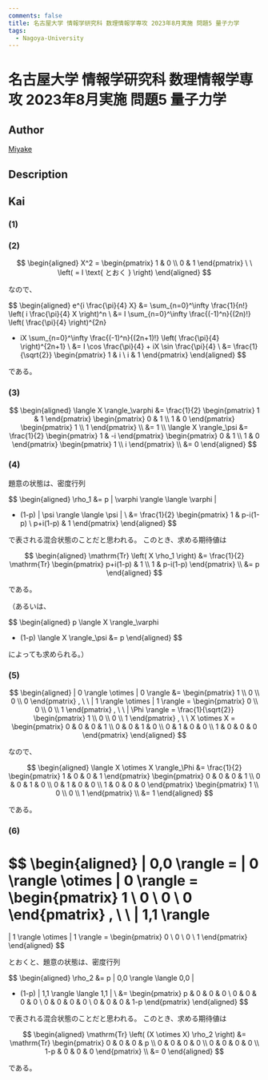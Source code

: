 ```yaml
---
comments: false
title: 名古屋大学 情報学研究科 数理情報学専攻 2023年8月実施 問題5 量子力学
tags:
  - Nagoya-University
---
```

# 名古屋大学 情報学研究科 数理情報学専攻 2023年8月実施 問題5 量子力学

## **Author**
[Miyake](https://miyake.github.io/exams/index.html)

## **Description**

## **Kai**
### (1)

### (2)

$$
  \begin{aligned}
  X^2 = \begin{pmatrix} 1 & 0 \\ 0 & 1 \end{pmatrix}
  \ \ \left( = I \text{ とおく } \right)
  \end{aligned}
$$

なので、

$$
  \begin{aligned}
  e^{i \frac{\pi}{4} X}
  &= \sum_{n=0}^\infty \frac{1}{n!} \left( i \frac{\pi}{4} X \right)^n
  \\
  &= I \sum_{n=0}^\infty \frac{(-1)^n}{(2n)!} \left( \frac{\pi}{4} \right)^{2n}
  + iX \sum_{n=0}^\infty \frac{(-1)^n}{(2n+1)!}
  \left( \frac{\pi}{4} \right)^{2n+1}
  \\
  &= I \cos \frac{\pi}{4} + iX \sin \frac{\pi}{4}
  \\
  &= \frac{1}{\sqrt{2}} \begin{pmatrix} 1 & i \\ i & 1 \end{pmatrix}
  \end{aligned}
$$

である。

### (3)

$$
  \begin{aligned}
  \langle X \rangle_\varphi
  &= \frac{1}{2}
  \begin{pmatrix} 1 & 1 \end{pmatrix}
  \begin{pmatrix} 0 & 1 \\ 1 & 0 \end{pmatrix}
  \begin{pmatrix} 1 \\ 1 \end{pmatrix}
  \\
  &= 1
  \\
  \langle X \rangle_\psi
  &= \frac{1}{2}
  \begin{pmatrix} 1 & -i \end{pmatrix}
  \begin{pmatrix} 0 & 1 \\ 1 & 0 \end{pmatrix}
  \begin{pmatrix} 1 \\ i \end{pmatrix}
  \\
  &= 0
  \end{aligned}
$$

### (4)
題意の状態は、密度行列

$$
  \begin{aligned}
  \rho_1
  &= p | \varphi \rangle \langle \varphi |
  + (1-p) | \psi \rangle \langle \psi |
  \\
  &= \frac{1}{2}
  \begin{pmatrix} 1 & p-i(1-p) \\ p+i(1-p) & 1 \end{pmatrix}
  \end{aligned}
$$

で表される混合状態のことだと思われる。
このとき、求める期待値は

$$
  \begin{aligned}
  \mathrm{Tr} \left( X \rho_1 \right)
  &= \frac{1}{2} \mathrm{Tr}
  \begin{pmatrix} p+i(1-p) & 1 \\ 1 & p-i(1-p) \end{pmatrix}
  \\
  &= p
  \end{aligned}
$$

である。

（あるいは、

$$
\begin{aligned}
p \langle X \rangle_\varphi
+ (1-p) \langle X \rangle_\psi
&= p
\end{aligned}
$$

によっても求められる。）

### (5)

$$
\begin{aligned}
| 0 \rangle \otimes | 0 \rangle
&= \begin{pmatrix} 1 \\ 0 \\ 0 \\ 0 \end{pmatrix}
, \ \ 
| 1 \rangle \otimes | 1 \rangle
= \begin{pmatrix} 0 \\ 0 \\ 0 \\ 1 \end{pmatrix}
, \ \ 
| \Phi \rangle
= \frac{1}{\sqrt{2}} \begin{pmatrix} 1 \\ 0 \\ 0 \\ 1 \end{pmatrix}
, \ \ 
X \otimes X
= \begin{pmatrix}
0 & 0 & 0 & 1 \\ 0 & 0 & 1 & 0 \\ 0 & 1 & 0 & 0 \\ 1 & 0 & 0 & 0
\end{pmatrix}
\end{aligned}
$$

なので、

$$
\begin{aligned}
\langle X \otimes X \rangle_\Phi
&= \frac{1}{2}
\begin{pmatrix} 1 & 0 & 0 & 1 \end{pmatrix}
\begin{pmatrix}
0 & 0 & 0 & 1 \\ 0 & 0 & 1 & 0 \\ 0 & 1 & 0 & 0 \\ 1 & 0 & 0 & 0
\end{pmatrix}
\begin{pmatrix} 1 \\ 0 \\ 0 \\ 1 \end{pmatrix}
\\
&= 1
\end{aligned}
$$

である。

### (6)

$$
\begin{aligned}
| 0,0 \rangle
= | 0 \rangle \otimes | 0 \rangle
= \begin{pmatrix} 1 \\ 0 \\ 0 \\ 0 \end{pmatrix}
, \ \ 
| 1,1 \rangle
=
| 1 \rangle \otimes | 1 \rangle
= \begin{pmatrix} 0 \\ 0 \\ 0 \\ 1 \end{pmatrix}
\end{aligned}
$$

とおくと、題意の状態は、密度行列

$$
\begin{aligned}
\rho_2
&= p | 0,0 \rangle \langle 0,0 |
+ (1-p) | 1,1 \rangle \langle 1,1 |
\\
&= \begin{pmatrix}
p & 0 & 0 & 0 \\ 0 & 0 & 0 & 0 \\ 0 & 0 & 0 & 0 \\ 0 & 0 & 0 & 1-p
\end{pmatrix}
\end{aligned}
$$

で表される混合状態のことだと思われる。
このとき、求める期待値は

$$
\begin{aligned}
\mathrm{Tr} \left( (X \otimes X) \rho_2 \right)
&= \mathrm{Tr}
\begin{pmatrix}
0 & 0 & 0 & p \\ 0 & 0 & 0 & 0 \\ 0 & 0 & 0 & 0 \\ 1-p & 0 & 0 & 0
\end{pmatrix}
\\
&= 0
\end{aligned}
$$

である。